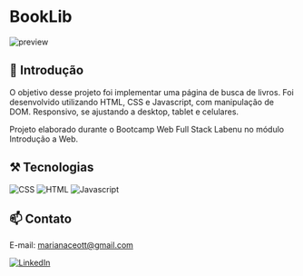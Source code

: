 # BookLib

![preview](../../assets/booklib.png)

## 📄 Introdução

O objetivo desse projeto foi implementar uma página de busca de livros. Foi desenvolvido utilizando HTML, CSS e Javascript, com manipulação de DOM. Responsivo, se ajustando a desktop, tablet e celulares. 

Projeto elaborado durante o Bootcamp Web Full Stack Labenu no módulo Introdução a Web.


## ⚒️ Tecnologias 

![CSS](https://img.shields.io/badge/CSS3-1572B6?style=for-the-badge&logo=css3&logoColor=white)
![HTML](https://img.shields.io/badge/HTML5-E34F26?style=for-the-badge&logo=html5&logoColor=white)
![Javascript](https://img.shields.io/badge/JavaScript-323330?style=for-the-badge&logo=javascript&logoColor=F7DF1E)

## 📫 Contato

E-mail: marianaceott@gmail.com

[![LinkedIn](https://img.shields.io/badge/LinkedIn-0077B5?style=for-the-badge&logo=linkedin&logoColor=white)](https://www.linkedin.com/in/mariana-ceotto/)
